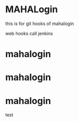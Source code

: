 # MAHALogin
this is for git hooks  of mahalogin

web hooks call jenkins






# mahalogin
# mahalogin
# mahalogin
test
